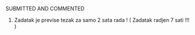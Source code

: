 SUBMITTED AND COMMENTED

  1. Zadatak je previse tezak za samo 2 sata rada ! ( Zadatak radjen 7 sati !!! )
